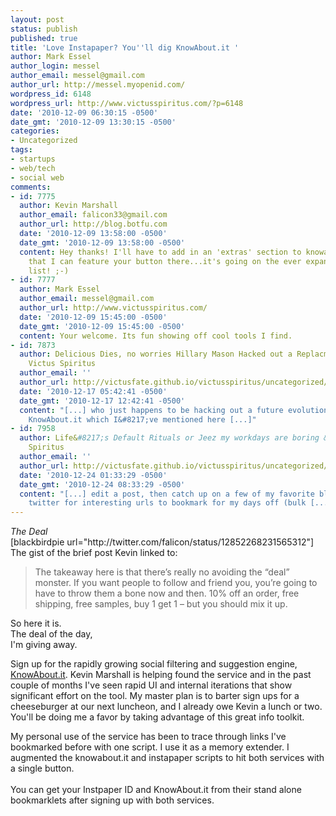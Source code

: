 ```yaml
---
layout: post
status: publish
published: true
title: 'Love Instapaper? You''ll dig KnowAbout.it '
author: Mark Essel
author_login: messel
author_email: messel@gmail.com
author_url: http://messel.myopenid.com/
wordpress_id: 6148
wordpress_url: http://www.victusspiritus.com/?p=6148
date: '2010-12-09 06:30:15 -0500'
date_gmt: '2010-12-09 13:30:15 -0500'
categories:
- Uncategorized
tags:
- startups
- web/tech
- social web
comments:
- id: 7775
  author: Kevin Marshall
  author_email: falicon33@gmail.com
  author_url: http://blog.botfu.com
  date: '2010-12-09 13:58:00 -0500'
  date_gmt: '2010-12-09 13:58:00 -0500'
  content: Hey thanks! I'll have to add in an 'extras' section to knowabout.it so
    that I can feature your button there...it's going on the ever expanding 'to-do'
    list! ;-)
- id: 7777
  author: Mark Essel
  author_email: messel@gmail.com
  author_url: http://www.victusspiritus.com/
  date: '2010-12-09 15:45:00 -0500'
  date_gmt: '2010-12-09 15:45:00 -0500'
  content: Your welcome. Its fun showing off cool tools I find.
- id: 7873
  author: Delicious Dies, no worries Hillary Mason Hacked out a Replacment &raquo;
    Victus Spiritus
  author_email: ''
  author_url: http://victusfate.github.io/victusspiritus/uncategorized/2010/12/17/delicious-dies-no-worries-hillary-mason-hacked-out-a-replacment/
  date: '2010-12-17 05:42:41 -0500'
  date_gmt: '2010-12-17 12:42:41 -0500'
  content: "[...] who just happens to be hacking out a future evolution of Delicious,
    KnowAbout.it which I&#8217;ve mentioned here [...]"
- id: 7958
  author: Life&#8217;s Default Rituals or Jeez my workdays are boring &raquo; Victus
    Spiritus
  author_email: ''
  author_url: http://victusfate.github.io/victusspiritus/uncategorized/2010/12/21/lifes-default-rituals-or-jeez-my-workdays-are-boring/
  date: '2010-12-24 01:33:29 -0500'
  date_gmt: '2010-12-24 08:33:29 -0500'
  content: "[...] edit a post, then catch up on a few of my favorite blogs and check
    twitter for interesting urls to bookmark for my days off (bulk [...]"
---
```

<p><i>The Deal</i><br />
[blackbirdpie url="http://twitter.com/falicon/status/12852268231565312"]<br />
The gist of the brief post Kevin linked to:</p>
<blockquote><p>
The takeaway here is that there’s really no avoiding the “deal” monster. If you want people to follow and friend you, you’re going to have to throw them a bone now and then. 10% off an order, free shipping, free samples, buy 1 get 1 – but you should mix it up.
</p></blockquote>
<p>So here it is.<br />
The deal of the day,<br />
I'm giving away. </p>
<p>Sign up for the rapidly growing social filtering and suggestion engine, <a href="http://knowabout.it">KnowAbout.it</a>. Kevin Marshall is helping found the service and in the past couple of months I've seen rapid UI and internal iterations that show significant effort on the tool. My master plan is to barter sign ups for a cheeseburger at our next luncheon, and I already owe Kevin a lunch or two. You'll be doing me a favor by taking advantage of this great info toolkit.</p>
<p>My personal use of the service has been to trace through links I've bookmarked before with one script. I use it as a memory extender. I augmented the knowabout.it and instapaper scripts to hit both services with a single button.<br />
<script src="https://gist.github.com/734704.js"> </script><br />
You can get your Instpaper ID and KnowAbout.it from their stand alone bookmarklets after signing up with both services.</p>
